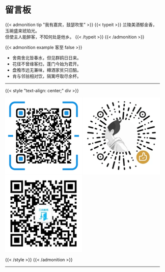 # 留言板

{{< admonition tip "我有嘉宾，鼓瑟吹笙" >}}
{{< typeit >}}
 兰陵美酒郁金香，玉碗盛来琥珀光。<br>
 但使主人能醉客，不知何处是他乡。
{{< /typeit >}}
{{< /admonition >}}

{{< admonition example 客至 false >}}

- 舍南舍北皆春水，但见群鸥日日来。
- 花径不曾缘客扫，蓬门今始为君开。
- 盘飧市远无兼味，樽酒家贫只旧醅。
- 肯与邻翁相对饮，隔篱呼取尽余杯。



---

{{< style "text-align: center;" div >}}

  ![支付宝打赏](/images/alipay_250.png)
  ![微信打赏](/images/wechat_250.png)
  ![公众号有惊喜](/images/wxqr_250.png)

{{< /style >}}
{{< /admonition >}}

---


